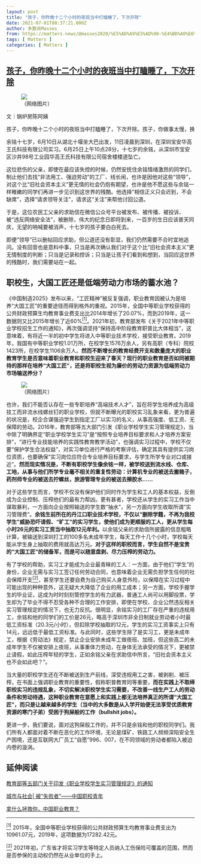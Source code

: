 ```yaml
---
layout: post
title: "孩子，你昨晚十二个小时的夜班当中打瞌睡了，下次开除"
date: 2021-07-01T08:37:21.000Z
author: 多数派Masses
from: https://matters.news/@masses2020/%E5%AD%A9%E5%AD%90-%E4%BD%A0%E6%98%A8%E6%99%9A%E5%8D%81%E4%BA%8C%E4%B8%AA%E5%B0%8F%E6%97%B6%E7%9A%84%E5%A4%9C%E7%8F%AD%E5%BD%93%E4%B8%AD%E6%89%93%E7%9E%8C%E7%9D%A1%E4%BA%86-%E4%B8%8B%E6%AC%A1%E5%BC%80%E9%99%A4-bafyreibispv4cftqh2evvapt5hj6xjnq7ftyuj2uth6y3ksjb66hjctoku
tags: [ Matters ]
categories: [ Matters ]
---
```

<!--1625128641000-->
[孩子，你昨晚十二个小时的夜班当中打瞌睡了，下次开除](https://matters.news/@masses2020/%E5%AD%A9%E5%AD%90-%E4%BD%A0%E6%98%A8%E6%99%9A%E5%8D%81%E4%BA%8C%E4%B8%AA%E5%B0%8F%E6%97%B6%E7%9A%84%E5%A4%9C%E7%8F%AD%E5%BD%93%E4%B8%AD%E6%89%93%E7%9E%8C%E7%9D%A1%E4%BA%86-%E4%B8%8B%E6%AC%A1%E5%BC%80%E9%99%A4-bafyreibispv4cftqh2evvapt5hj6xjnq7ftyuj2uth6y3ksjb66hjctoku)
------

<div>
<figure class="image"><img src="https://assets.matters.news/embed/73711ee5-7fba-41f9-aef4-ec2d83b8b604.png" data-asset-id="73711ee5-7fba-41f9-aef4-ec2d83b8b604" referrerpolicy="no-referrer"><figcaption><span>（网络图片）</span></figcaption></figure><p>文｜锅炉房陈阿姨</p><pre class="ql-syntax">孩子，你昨晚十二个小时的夜班当中打瞌睡了，下次开除。孩子，你做事太慢，换几个岗位了，再不行开除。孩子，请假条放在桌子上，夜班时拉长我晚上睡觉没有看到，算你旷工。孩子，写份检查吧，赶快换衣服呀，今天晚上还要搬箱十几个小时呢。                                     ——摘自《一个农民工父亲的求助信》</pre><p>余铭十七岁，6月10日从湖北十堰坐大巴出发，11日凌晨到深圳，在深圳宝安华高王氏科技有限公司实习。6月25日上午10点28分，十七岁的余铭，从深圳市宝安区沙井98号工业园华高王氏科技有限公司宿舍楼楼道坠亡。</p><p>这位悲伤的父亲，即使在最应该失控的时候，仍然安抚住余铭情绪激昂的同学们，制止他们去找“非法用工、强迫劳动”的工厂、线长闹，也许是因他对这些“领导”，对这个比“旧社会资本主义”更无情的社会仍抱有期望，也许是他不愿这些与余铭一样稚嫩的同学们再进一步见识到这世界的残酷。他选择“相信正义只会迟到，不会缺席”，选择“请求领导关注”，请求这“关注”来帮他讨回公道。</p><p>于是，这位农民工父亲的求助信在微信公众号平台被发布、被传播、被投诉、被“违反网络安全法”，被删除，伟大的纪念日即将到来，一百岁的生日应该普天同庆，无望的呐喊要被消声，十七岁的孩子要白白死去。</p><p>即便“领导”已以删帖回应求助，但公道还没有彰显，我们仍然需要不合时宜地追问。没有回音也是意料中事，只当是再次确认我们对于这个比“旧社会资本主义”更无情制度的判断；只当是记录和控诉；只当是让孩子们看到和想到，当回应这世界的残酷时，我们需要站在一起。</p><h2><strong>职校生，大国工匠还是低端劳动力市场的蓄水池？</strong></h2><p>《中国制造2025》发布以来，“工匠精神”被反复强调，职业教育因被认为是培养“大国工匠”的重要途径而得到格外的重视。2015年，全国中等职业学校获得的公共财政预算生均教育事业费支出比2014年增长了20.07%，而到2019年，这一数据则又比2015年增长了近60%<a href="http://www.masseshere.com/%e5%ad%a9%e5%ad%90%ef%bc%8c%e4%bd%a0%e6%98%a8%e6%99%9a%e5%8d%81%e4%ba%8c%e4%b8%aa%e5%b0%8f%e6%97%b6%e7%9a%84%e5%a4%9c%e7%8f%ad%e5%bd%93%e4%b8%ad%e6%89%93%e7%9e%8c%e7%9d%a1%e4%ba%86%ef%bc%8c%e4%b8%8b/#_ftn1" target="_blank"><sup>[1]</sup></a>。2021年初，教育部发布《关于2021年中等职业学校招生工作的通知》，再次强调坚持“保持高中阶段教育职普比大体相当”，这意味着，有将近一半的初中学生将进入中等职业技术学校，接受职业教育。2019年，我国有中等职业学校1.01万所，在校学生1576万余人，另有高职（专科）院校1423所，在校学生1106余万人。<strong>然而不断增长的教育经费开支和数量庞大的职业教育学生是否意味着职业教育和职校生迎来了春天？现行的职业教育是否如同被期待的那样在培养“大国工匠”，还是将职校生视为廉价的劳动力资源为低端劳动力市场输送养分？</strong></p><figure class="image"><img src="https://assets.matters.news/embed/e381920d-f46c-47db-b058-4fbba4b3e009.png" data-asset-id="e381920d-f46c-47db-b058-4fbba4b3e009" referrerpolicy="no-referrer"><figcaption><span>（网络图片）</span></figcaption></figure><p>也许，我们不能否认存在一些专职培养“高端技术人才”，旨在将学生培养成为高级技工而非流水线螺丝钉的职业学校，但就不断曝光的职校实习乱象来看，更为普遍的状况是，校企合谋强迫学生到指定工厂以实习的名义，从事高强度、低工资、无保障的劳动。2016年，教育部等五大部门引发《职业学校学生实习管理规定》，当中除了明确界定“职业学校学生实习”是“按照专业培养目标要求和人才培养方案安排”，“进行专业技能培养的实践性教育教学活动”，也强调实习过程中，学校不仅要“保护学生合法权益”，对实习单位进行严格的考察评估，确定其具有提供实习岗位资质，也要确保“实习岗位应符合专业培养目标要求，与学生所学专业对口或接近”。<strong>然而现实情况是，不断有职校学生像余铭一样，被学校送到流水线、仓库、工地，从事与他们所学专业毫不相关的重复性劳动：计算机专业的被送去搬箱子，药剂师专业的被送去拧螺丝，旅游管理专业的被送去擦胶水……</strong></p><p>对于这些学生而言，学校不仅没有保护他们同时作为学生和工人的基本权益，反倒成为企业控制、压榨他们的最有力帮凶。更有甚者，学校还从学生的实习工作当中谋取暴利，一方面向企业按照输送的学生数“抽水”，另一方面向学生收取所谓“实习管理费”。<strong>余铭生前所在的丹江口职业技术学校，不仅以“删除学籍，不再为我校学生”威胁恐吓请假、“旷工”的实习学生，使他们成为更顺服的工人，更从学生每小时26元的实习工资当中抽取12元牟利。</strong>以余铭父亲的求助信所披露的信息粗略计算，被输送到深圳打工的100多名未成年学生，每天工作十几个小时，学校每天能从学生身上抽取的费用就高达万元。<strong>对于这样的职校而言，学生自然不是宝贵的“大国工匠”的储备军，而是可以随意盘剥、尽力压榨的劳动力。</strong></p><p>有了学校的帮助，实习工才能成为企业最青睐的工人：一方面，由于他们“学生”的身份，企业无需与实习工签订任何劳动合同，也意味着企业无需负担学生任何的社会保障开支<a href="http://www.masseshere.com/%e5%ad%a9%e5%ad%90%ef%bc%8c%e4%bd%a0%e6%98%a8%e6%99%9a%e5%8d%81%e4%ba%8c%e4%b8%aa%e5%b0%8f%e6%97%b6%e7%9a%84%e5%a4%9c%e7%8f%ad%e5%bd%93%e4%b8%ad%e6%89%93%e7%9e%8c%e7%9d%a1%e4%ba%86%ef%bc%8c%e4%b8%8b/#_ftn2" target="_blank"><sup>[2]</sup></a>，甚至学生还要自费为自己购买人身意外险，以保障在实习过程中可能出现的种种意外，这无疑大大降低了企业的用工成本；另一方面，学校手握学生的毕业证，这成为时时刻刻管控学生的有力武器，普通工人尚可以用脚投票，学生却为了毕业不得不忍受各种不合理的工作安排，即使在学校、企业公然违反相关实习管理规定的情况下，也无力反抗。很明显，余铭实习的工厂存在严重的违规用工，余铭和他的同学们的工价是26元，略高于深圳市非全日制就业劳动者小时最低工资标准（20.3元/小时），但扣除学校抽取的12元，学生的实习工资事实上只有14元，远远低于最低工资标准。与此同时，这些学生除了是实习工，更是未成年工，根据《劳动法》规定，禁止企业安排未成年工做夜班、加班，但这些高二的未成年学生不仅被安排上夜班，从事重体力劳动，在身体无法承受的情况下，更被禁止请假，如此压榨年轻的学生，正如余铭父亲在求助信中所言，“旧社会资本主义也不会如此吧？”。</p><p>当大量的职校学生还在不断被送到生产前线，深受违规用工之害，被剥削、被压榨，在书面上强调职业教育的重要性，假称职普教育同等重要，<strong>而在实践上不取缔职校实习的违规乱象，不切实解决职校学生实习需要，不改善一线生产工人的劳动条件和劳动待遇，这种职业教育在意愿上和实践上都无法培养真正的所谓“大国工匠”，而只是让越来越多的学生（当中的大多数是从入学开始便无法享受优质教育资源的寒门子弟）受困于狗屎般的工作（bullshit jobs）。</strong></p><p>更进一步，我们要说，面对这狗屎般工作的，并不只是余铭和他的职校同学们。我们所有人都面对着不断在恶化的工作环境，无论是煤矿、铁路工人频频深陷安全生产困境，还是互联网大厂员工“自愿”996、007，在不同领域的劳动者都陷入被迫内卷的漩涡。</p><h2>延伸阅读</h2><p><a href="http://www.moe.gov.cn/srcsite/A07/moe_950/201604/t20160426_240252.html" target="_blank">教育部等五部门关于印发《职业学校学生实习管理规定》的通知</a></p><p><a href="https://www.thepaper.cn/newsDetail_forward_2417280" target="_blank">城市与社会| 被“失败者”——中国职校青年</a></p><p><a href="https://zhuanlan.zhihu.com/p/79065805" target="_blank">拿什么拯救你，中国职业教育？</a></p><hr><p><a href="http://www.masseshere.com/%e5%ad%a9%e5%ad%90%ef%bc%8c%e4%bd%a0%e6%98%a8%e6%99%9a%e5%8d%81%e4%ba%8c%e4%b8%aa%e5%b0%8f%e6%97%b6%e7%9a%84%e5%a4%9c%e7%8f%ad%e5%bd%93%e4%b8%ad%e6%89%93%e7%9e%8c%e7%9d%a1%e4%ba%86%ef%bc%8c%e4%b8%8b/#_ftnref1" target="_blank"><sup>[1]</sup></a> 2015年，全国中等职业学校获得的公共财政预算生均教育事业费支出为10961.07元，2019年，这项数据为17282.42元。</p><p><a href="http://www.masseshere.com/%e5%ad%a9%e5%ad%90%ef%bc%8c%e4%bd%a0%e6%98%a8%e6%99%9a%e5%8d%81%e4%ba%8c%e4%b8%aa%e5%b0%8f%e6%97%b6%e7%9a%84%e5%a4%9c%e7%8f%ad%e5%bd%93%e4%b8%ad%e6%89%93%e7%9e%8c%e7%9d%a1%e4%ba%86%ef%bc%8c%e4%b8%8b/#_ftnref2" target="_blank"><sup>[2]</sup></a> 2021年初，广东省才将实习学生等特定人员纳入工伤保险可覆盖的范围，然而是否参保的主动权仍然在从业单位的手上。</p>
</div>
